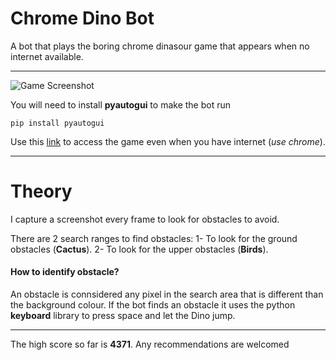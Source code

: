# Chrome Dino Bot
A bot that plays the boring chrome dinasour game that appears when no internet available.
***
![Game Screenshot](https://9to5google.com/wp-content/uploads/sites/4/2018/09/chrome-offline-dino-game.jpg?quality=82&strip=all)

You will need to install **pyautogui** to make the bot run
```
pip install pyautogui
```
Use this [link](chrome://dino/) to access the game even when you have internet (*use chrome*).
***
# Theory
I capture a screenshot every frame to look for obstacles to avoid.

There are 2 search ranges to find obstacles:
1- To look for the ground obstacles (**Cactus**).
2- To look for the upper obstacles (**Birds**).

#### How to identify obstacle?
An obstacle is connsidered any pixel in the search area that is different than the background colour.
If the bot finds an obstacle it uses the python **keyboard** library to press space and let the Dino jump.
***
The high score so far is **4371**.
Any recommendations are welcomed